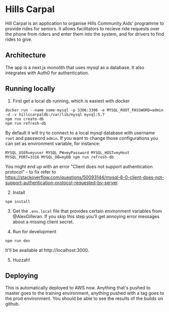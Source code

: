 # Hills Carpal
Hill Carpal is an application to organise Hills Community Aids' programme to provide rides for seniors. It allows facilitators to recieve ride requests over the phone from riders and enter them into the system, and for drivers to find rides to give.

## Architecture
The app is a next.js monolith that uses mysql as a database. It also integrates with Auth0 for authentication.

## Running locally
1. First get a local db running, which is easiest with docker
```
docker run --name some-mysql -p 3306:3306 -e MYSQL_ROOT_PASSWORD=admin -d -v hillscarpaldb:/var/lib/mysql mysql:5.7
npm run create-db
npm run refresh-db
```

By default it will try to connect to a local mysql database with username `root` and password `admin`. If you want to change those configurations you can set as environment variable, for instance:

```
MYSQL_USER=myuser MYSQL_PW=myPassword MYSQL_HOST=myHost MYSQL_PORT=3316 MYSQL_DB=myDB npm run refresh-db
```

You might end up with an error "Client does not support authentication protocol" - to fix refer to https://stackoverflow.com/questions/50093144/mysql-8-0-client-does-not-support-authentication-protocol-requested-by-server.

2. Install
```
npm install
```

3. Get the `.env.local` file that provides certain environment variables from @AlexGilleran. If you skip this step you'll get annoying error messages about a missing client secret.

4. Run for development
```
npm run dev
```

It'll be available at http://localhost:3000.

5. Huzzah!

## Deploying
This is automatically deployed to AWS now. Anything that's pushed to master goes to the training environment, anything pushed with a tag goes to the prod environment. You should be able to see the results of the builds on github.
